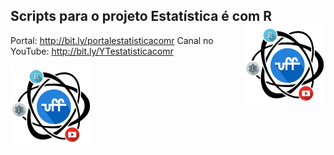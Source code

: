 ## Scripts para o projeto Estatística é com R <img src="man/figures/logo.png" align="right" />

Portal: http://bit.ly/portalestatisticacomr
Canal no YouTube: http://bit.ly/YTestatisticacomr

![](man/figures/logo.png)
